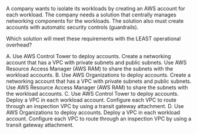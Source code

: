 A company wants to isolate its workloads by creating an AWS account for each workload. The company needs a solution that centrally manages networking components for the workloads. The solution also must create accounts with automatic security controls (guardrails).

Which solution will meet these requirements with the LEAST operational overhead?

A. Use AWS Control Tower to deploy accounts. Create a networking account that has a VPC with private subnets and public subnets. Use AWS Resource Access Manager (AWS RAM) to share the subnets with the workload accounts.
B. Use AWS Organizations to deploy accounts. Create a networking account that has a VPC with private subnets and public subnets. Use AWS Resource Access Manager (AWS RAM) to share the subnets with the workload accounts.
C. Use AWS Control Tower to deploy accounts. Deploy a VPC in each workload account. Configure each VPC to route through an inspection VPC by using a transit gateway attachment.
D. Use AWS Organizations to deploy accounts. Deploy a VPC in each workload account. Configure each VPC to route through an inspection VPC by using a transit gateway attachment.
